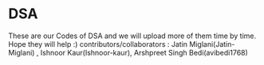 # DSA
These are our Codes of DSA and we will upload more of them time by time. Hope they will help :)
contributors/collaborators : Jatin Miglani(Jatin-Miglani) , Ishnoor Kaur(Ishnoor-kaur), Arshpreet Singh Bedi(avibedi1768)
